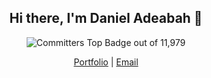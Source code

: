 <h2 align="center">Hi there, I'm Daniel Adeabah 👋</h4>

<p align="center">
  <a href="https://user-badge.committers.top/ghana/danieladeabah" style="text-decoration: none;">
    <img src="https://user-badge.committers.top/ghana/danieladeabah.svg" alt="Committers Top Badge" />
  </a> out of 11,979
</p>

<p align="center">
  <a href="https://danieladeabah.vercel.app">Portfolio</a> |
  <a href="mailto:danieladeabaa@gmail.com">Email</a>
</p>
